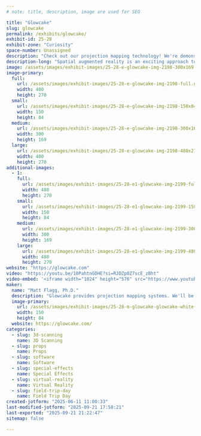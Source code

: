 ```yaml
---
# note: title, description, image are used for SEO

title: "Glowcake"
slug: glowcake
permalink: /exhibits/glowcake/
exhibit-id: 25-28
exhibit-zone: "Curiosity"
space-number: Unassigned
description: "Check out our projection mapping technology! We're demonstrating projection mapped cakes!"
description-long: "Spatial augmented reality is an exciting approach to augmenting reality without headsets or glasses. The enabling technology is a custom software system which accurately calibrates the 3d pose and focal length of one or more projectors. Game engines such as Unity, Unreal and Blender can be used to provide real time graphics and interaction by rendering and displaying from game engine views aligned with the real world projectors. We are also able to scan objects like cakes and heads in 3d."
image: /assets/images/exhibit-images/25-28-e-glowcake-img-2198-300x169.gif
image-primary: 
  full:
    url: /assets/images/exhibit-images/25-28-e-glowcake-img-2198-full.gif
    width: 480
    height: 270
  small:
    url: /assets/images/exhibit-images/25-28-e-glowcake-img-2198-150x84.gif
    width: 150
    height: 84
  medium:
    url: /assets/images/exhibit-images/25-28-e-glowcake-img-2198-300x169.gif
    width: 300
    height: 169
  large:
    url: /assets/images/exhibit-images/25-28-e-glowcake-img-2198-480x270.gif
    width: 480
    height: 270
additional-images: 
  - 1:
    full:
      url: /assets/images/exhibit-images/25-28-e1-glowcake-img-2199-full.gif
      width: 480
      height: 270
    small:
      url: /assets/images/exhibit-images/25-28-e1-glowcake-img-2199-150x84.gif
      width: 150
      height: 84
    medium:
      url: /assets/images/exhibit-images/25-28-e1-glowcake-img-2199-300x169.gif
      width: 300
      height: 169
    large:
      url: /assets/images/exhibit-images/25-28-e1-glowcake-img-2199-480x270.gif
      width: 480
      height: 270
website: "https://glowcake.com"
video: "https://youtu.be/10PahtnGDHE?si=RJDZp0Z7scE_zBht"
video-embed: '<iframe width="1024" height="576" src="https://www.youtube.com/embed/10PahtnGDHE?feature=oembed" frameborder="0" allow="accelerometer; autoplay; clipboard-write; encrypted-media; gyroscope; picture-in-picture; web-share" referrerpolicy="strict-origin-when-cross-origin" allowfullscreen title="Glowcakes: Bespoke Projection Mapped Wedding Cakes"></iframe>'
maker: 
  name: "Matt Flagg, Ph.D."
  description: "Glowcake provides projection mapping systems. We'll be demonstrating projection mapped wedding cakes using one or more projectors!"
  image-primary:
    url: /assets/images/exhibit-images/25-28-m-glowcake-glowcake-white-back-150x84.gif
    width: 150
    height: 84
  website: https://glowcake.com/
categories: 
  - slug: 3d-scanning
    name: 3D Scanning
  - slug: props
    name: Props
  - slug: software
    name: Software
  - slug: special-effects
    name: Special Effects
  - slug: virtual-reality
    name: Virtual Reality
  - slug: field-trip-day
    name: Field Trip Day
created-jotform: "2025-06-11 11:00:33"
last-modified-jotform: "2025-09-21 17:58:21"
last-exported: "2025-09-21 21:22:47"
sitemap: false

---
```

